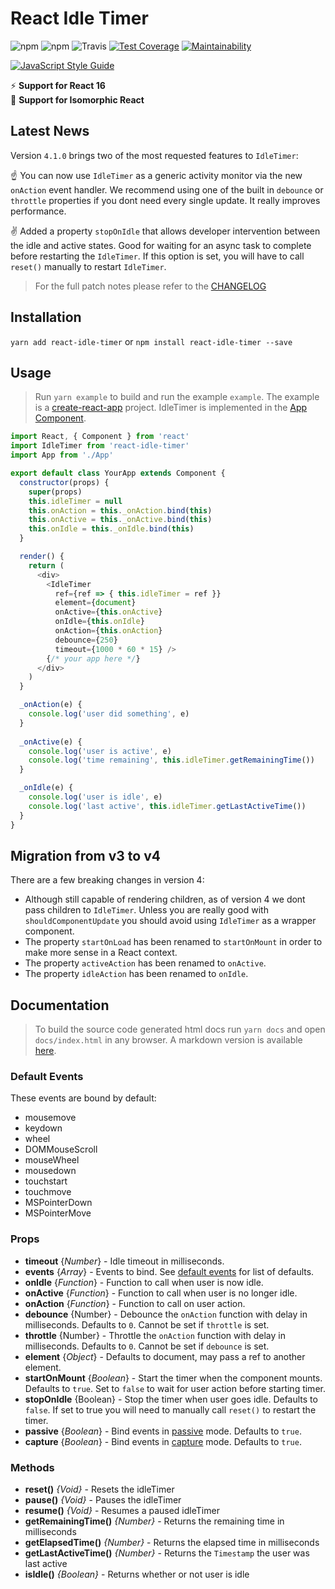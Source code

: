 # React Idle Timer

![npm](https://img.shields.io/npm/v/react-idle-timer.svg)
![npm](https://img.shields.io/npm/dt/react-idle-timer.svg)
![Travis](https://img.shields.io/travis/SupremeTechnopriest/react-idle-timer.svg)
[![Test Coverage](https://api.codeclimate.com/v1/badges/df30651fb377f18aeb63/test_coverage)](https://codeclimate.com/github/SupremeTechnopriest/react-idle-timer/test_coverage)
[![Maintainability](https://api.codeclimate.com/v1/badges/df30651fb377f18aeb63/maintainability)](https://codeclimate.com/github/SupremeTechnopriest/react-idle-timer/maintainability)

[![JavaScript Style Guide](https://cdn.rawgit.com/standard/standard/master/badge.svg)](https://github.com/standard/standard)

⚡️ **Support for React 16**<br/>
🚀 **Support for Isomorphic React**

## Latest News

Version `4.1.0` brings two of the most requested features to `IdleTimer`: 

☝️ You can now use `IdleTimer` as a generic activity monitor via the new `onAction` event handler.  We recommend using one of the built in `debounce` or `throttle` properties if you dont need every single update.  It really improves performance. 

✌️ Added a property `stopOnIdle` that allows developer intervention between the idle and active states.  Good for waiting for an async task to complete before restarting the `IdleTimer`.  If this option is set, you will have to call `reset()` manually to restart `IdleTimer`.

>  For the full patch notes please refer to the [CHANGELOG](https://github.com/SupremeTechnopriest/react-idle-timer/blob/master/CHANGELOG.md)

## Installation
`yarn add react-idle-timer`
or
`npm install react-idle-timer --save`

## Usage

> Run `yarn example` to build and run the example `example`. The example is a [create-react-app](https://github.com/facebook/create-react-app) project. IdleTimer is implemented in the [App Component](https://github.com/SupremeTechnopriest/react-idle-timer/blob/master/example/src/App.js).

```javascript
import React, { Component } from 'react'
import IdleTimer from 'react-idle-timer'
import App from './App'

export default class YourApp extends Component {
  constructor(props) {
    super(props)
    this.idleTimer = null
    this.onAction = this._onAction.bind(this)
    this.onActive = this._onActive.bind(this)
    this.onIdle = this._onIdle.bind(this)
  }

  render() {
    return (
      <div>
        <IdleTimer
          ref={ref => { this.idleTimer = ref }}
          element={document}
		  onActive={this.onActive}
          onIdle={this.onIdle}
          onAction={this.onAction}
		  debounce={250}
          timeout={1000 * 60 * 15} />
		{/* your app here */}
      </div>
    )
  }

  _onAction(e) {
    console.log('user did something', e)
  }
  
  _onActive(e) {
    console.log('user is active', e)
    console.log('time remaining', this.idleTimer.getRemainingTime())
  }

  _onIdle(e) {
    console.log('user is idle', e)
    console.log('last active', this.idleTimer.getLastActiveTime())
  }
}
```

## Migration from v3 to v4

There are a few breaking changes in version 4:

- Although still capable of rendering children, as of version 4 we dont pass children to `IdleTimer`. Unless you are really good with `shouldComponentUpdate` you should avoid using `IdleTimer` as a wrapper component.
- The property `startOnLoad` has been renamed to `startOnMount` in order to make more sense in a React context.
- The property `activeAction` has been renamed to `onActive`.
- The property `idleAction` has been renamed to `onIdle`.

## Documentation

> To build the source code generated html docs run `yarn docs` and open `docs/index.html` in any browser.  A markdown version is available [here](https://github.com/SupremeTechnopriest/react-idle-timer/blob/master/DOCS.md).

### Default Events
These events are bound by default:
- mousemove
- keydown
- wheel
- DOMMouseScroll
- mouseWheel
- mousedown
- touchstart
- touchmove
- MSPointerDown
- MSPointerMove

### Props
- **timeout** {*Number*} - Idle timeout in milliseconds.
- **events** {*Array*} - Events to bind. See [default events](https://github.com/SupremeTechnopriest/react-idle-timer/blob/master/src/index.js#L36-L47) for list of defaults.
- **onIdle** {*Function*} - Function to call when user is now idle.
- **onActive** {*Function*} - Function to call when user is no longer idle.
- **onAction** {*Function*} - Function to call on user action.
- **debounce** {Number} - Debounce the `onAction` function with delay in milliseconds.  Defaults to `0`. Cannot be set if `throttle` is set.
- **throttle** {Number} - Throttle the `onAction` function with delay in milliseconds. Defaults to `0`. Cannot be set if `debounce` is set.
- **element** {*Object*} - Defaults to document, may pass a ref to another element.
- **startOnMount** {*Boolean*} - Start the timer when the component mounts.  Defaults to `true`. Set to `false` to wait for user action before starting timer.
- **stopOnIdle** {Boolean} - Stop the timer when user goes idle. Defaults to `false`.  If set to true you will need to manually call `reset()` to restart the timer.
- **passive** {*Boolean*} - Bind events in [passive](https://developer.mozilla.org/en-US/docs/Web/API/EventTarget/addEventListener) mode. Defaults to  `true`.
- **capture** {*Boolean*} - Bind events in [capture](https://developer.mozilla.org/en-US/docs/Web/API/EventTarget/addEventListener) mode. Defaults to  `true`.

### Methods
- **reset()** *{Void}* - Resets the idleTimer
- **pause()** *{Void}* - Pauses the idleTimer
- **resume()** *{Void}* - Resumes a paused idleTimer
- **getRemainingTime()** *{Number}* - Returns the remaining time in milliseconds
- **getElapsedTime()** *{Number}* - Returns the elapsed time in milliseconds
- **getLastActiveTime()** *{Number}* - Returns the `Timestamp` the user was last active
- **isIdle()** *{Boolean}* - Returns whether or not user is idle
